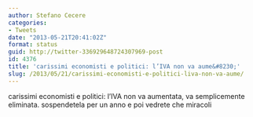 ```yaml
---
author: Stefano Cecere
categories:
- Tweets
date: "2013-05-21T20:41:02Z"
format: status
guid: http://twitter-336929648724307969-post
id: 4376
title: 'carissimi economisti e politici: l’IVA non va aume&#8230;'
slug: /2013/05/21/carissimi-economisti-e-politici-liva-non-va-aume/
---
```


carissimi economisti e politici: l’IVA non va aumentata, va semplicemente eliminata. sospendetela per un anno e poi vedrete che miracoli